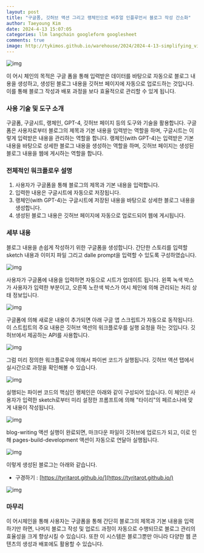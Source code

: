 ```yaml
---
layout: post
title: "구글폼, 깃허브 액션 그리고 랭체인으로 버추얼 인플루언서 블로그 작성 간소화"
author: Taeyoung Kim
date: 2024-4-13 15:07:05
categories: llm langchain googleform googlesheet
comments: true
image: http://tykimos.github.io/warehouse/2024/2024-4-13-simplifying_virtual_influencer_blog_creation_with_google_forms,_github_actions,_and_langchain_title.jpg
---
```


![img](http://tykimos.github.io/warehouse/2024/2024-4-13-simplifying_virtual_influencer_blog_creation_with_google_forms,_github_actions,_and_langchain_title.jpg)

이 어시 체인의 목적은 구글 폼을 통해 입력받은 데이터를 바탕으로 자동으로 블로그 내용을 생성하고, 생성된 블로그 내용을 깃허브 페이지에 자동으로 업로드하는 것입니다. 이를 통해 블로그 작성과 배포 과정을 보다 효율적으로 관리할 수 있게 됩니다.

### 사용 기술 및 도구 소개

구글폼, 구글시트, 랭체인, GPT-4, 깃허브 페이지 등의 도구와 기술을 활용합니다. 구글폼은 사용자로부터 블로그의 제목과 기본 내용을 입력받는 역할을 하며, 구글시트는 이렇게 입력받은 내용을 관리하는 역할을 합니다. 랭체인(with GPT-4)는 입력받은 기본 내용을 바탕으로 상세한 블로그 내용을 생성하는 역할을 하며, 깃허브 페이지는 생성된 블로그 내용을 웹에 게시하는 역할을 합니다.

### 전체적인 워크플로우 설명

1. 사용자가 구글폼을 통해 블로그의 제목과 기본 내용을 입력합니다.
2. 입력한 내용은 구글시트에 자동으로 저장됩니다.
3. 랭체인(with GPT-4)는 구글시트에 저장된 내용을 바탕으로 상세한 블로그 내용을 생성합니다.
4. 생성된 블로그 내용은 깃허브 페이지에 자동으로 업로드되어 웹에 게시됩니다.

### 세부 내용

블로그 내용을 손쉽게 작성하기 위한 구글폼을 생성합니다. 간단한 스토리를 입력할 sketch 내용과 이미지 파일 그리고 dalle prompt을 입력할 수 있도록 구성하였습니다.

![img](http://tykimos.github.io/warehouse/2024/2024-4-13-simplifying_virtual_influencer_blog_creation_with_google_forms,_github_actions,_and_langchain_1.png)

사용자가 구글폼에 내용을 입력하면 자동으로 시트가 업데이트 됩니다. 왼쪽 녹색 박스가 사용자가 입력한 부분이고, 오른쪽 노란색 박스가 어시 체인에 의해 관리되는 처리 상태 정보입니다.

![img](http://tykimos.github.io/warehouse/2024/2024-4-13-simplifying_virtual_influencer_blog_creation_with_google_forms,_github_actions,_and_langchain_2.png)

구글폼에 의해 새로운 내용이 추가되면 아래 구글 앱 스크립트가 자동으로 동작됩니다. 이 스트립트의 주요 내용은 깃허브 액션의 워크플로우를 실행 요청을 하는 것입니다. 깃허브에서 제공하는 API를 사용합니다. 

![img](http://tykimos.github.io/warehouse/2024/2024-4-13-simplifying_virtual_influencer_blog_creation_with_google_forms,_github_actions,_and_langchain_6.png)

그럼 미리 정의한 워크플로우에 의해서 파이썬 코드가 실행됩니다. 깃허브 액션 탭에서 실시간으로 과정을 확인해볼 수 있습니다. 

![img](http://tykimos.github.io/warehouse/2024/2024-4-13-simplifying_virtual_influencer_blog_creation_with_google_forms,_github_actions,_and_langchain_3.png)

실행되는 파이썬 코드의 핵심인 랭체인은 아래와 같이 구성되어 있습니다. 이 체인은 사용자가 입력한 sketch로부터 미리 설정한 프롬프트에 의해 "타이리"의 페르소나에 맞게 내용이 작성됩니다.

![img](http://tykimos.github.io/warehouse/2024/2024-4-13-simplifying_virtual_influencer_blog_creation_with_google_forms,_github_actions,_and_langchain_4.png)

blog-writing 액션 실행이 완료되면, 마크다운 파일이 깃허브에 업로드가 되고, 이로 인해 pages-build-development 액션이 자동으로 연달아 실행됩니다. 

![img](http://tykimos.github.io/warehouse/2024/2024-4-13-simplifying_virtual_influencer_blog_creation_with_google_forms,_github_actions,_and_langchain_5.png)

이렇게 생성된 블로그는 아래와 같습니다. 

- 구경하기 : [https://tyritarot.github.io/](https://tyritarot.github.io/)

![img](http://tykimos.github.io/warehouse/2024/2024-4-13-simplifying_virtual_influencer_blog_creation_with_google_forms,_github_actions,_and_langchain_7.png)

### 마무리

이 어시체인을 통해 사용자는 구글폼을 통해 간단히 블로그의 제목과 기본 내용을 입력하기만 하면, 나머지 블로그 작성 및 업로드 과정이 자동으로 수행되므로 블로그 관리의 효율성을 크게 향상시킬 수 있습니다. 또한 이 시스템은 블로그뿐만 아니라 다양한 웹 콘텐츠의 생성과 배포에도 활용할 수 있습니다.

